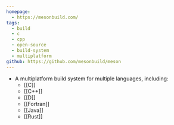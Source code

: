 ```yaml
---
homepage:
  - https://mesonbuild.com/
tags:
  - build
  - c
  - cpp
  - open-source
  - build-system
  - multiplatform
github: https://github.com/mesonbuild/meson
---
```

- A multiplatform build system for multiple languages, including:
	- [[C]]
	- [[C++]]
	- [[D]]
	- [[Fortran]]
	- [[Java]]
	- [[Rust]]